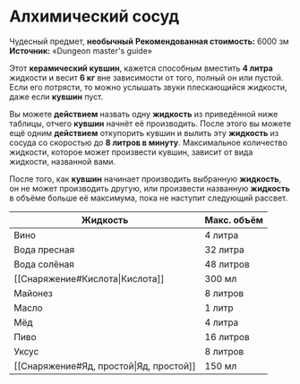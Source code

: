 # Алхимический сосуд

Чудесный предмет, **необычный**
**Рекомендованная стоимость:** 6000 зм
**Источник:** «Dungeon master's guide»

Этот **керамический кувшин**, кажется способным вместить **4 литра** жидкости и весит **6 кг** вне зависимости от того, полный он или пустой. Если его потрясти, то можно услышать звуки плескающийся жидкости, даже если **кувшин** пуст.

Вы можете **действием** назвать одну **жидкость** из приведённой ниже таблицы, отчего **кувшин** начнёт её производить. После этого вы можете ещё одним **действием** откупорить кувшин и вылить эту **жидкость** из сосуда со скоростью до **8 литров в минуту**. Максимальное количество жидкости, которое может произвести кувшин, зависит от вида жидкости, названной вами.

После того, как **кувшин** начинает производить выбранную **жидкость**, он не может производить другую, или произвести названную **жидкость** в объёме больше её максимума, пока не наступит следующий рассвет.

| Жидкость                                | Макс. объём |
| --------------------------------------- | ----------- |
| Вино                                    | 4 литра     |
| Вода пресная                            | 32 литра    |
| Вода солёная                            | 48 литров   |
| [[Снаряжение#Кислота\|Кислота]]         | 300 мл      |
| Майонез                                 | 8 литров    |
| Масло                                   | 1 литр      |
| Мёд                                     | 4 литра     |
| Пиво                                    | 16 литров   |
| Уксус                                   | 8 литров    |
| [[Снаряжение#Яд, простой\|Яд, простой]] | 150 мл      |